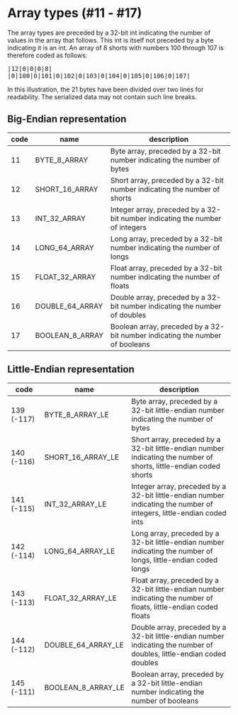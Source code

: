 # Array types (#11 - #17)

The array types are preceded by a 32-bit int indicating the number of values in the array that follows. This int is itself not preceded by a byte indicating it is an int. An array of 8 shorts with numbers 100 through 107 is therefore coded as follows:

<pre>
|12|0|0|0|8|
|0|100|0|101|0|102|0|103|0|104|0|105|0|106|0|107|
</pre>

In this illustration, the 21 bytes have been divided over two lines for readability. The serialized data may not contain such line breaks.

## Big-Endian representation

| code | name | description |
| ------ | ------- | -------------- |
| 11 | BYTE_8_ARRAY | Byte array, preceded by a 32-bit number indicating the number of bytes |
| 12 | SHORT_16_ARRAY | Short array, preceded by a 32-bit number indicating the number of shorts |
| 13 | INT_32_ARRAY | Integer array, preceded by a 32-bit number indicating the number of integers |
| 14 | LONG_64_ARRAY | Long array, preceded by a 32-bit number indicating the number of longs |
| 15 | FLOAT_32_ARRAY | Float array, preceded by a 32-bit number indicating the number of floats |
| 16 | DOUBLE_64_ARRAY | Double array, preceded by a 32-bit number indicating the number of doubles |
| 17 | BOOLEAN_8_ARRAY | Boolean array, preceded by a 32-bit number indicating the number of booleans |


## Little-Endian representation

| code | name | description |
| ------ | ------- | -------------- |
| 139 (-117) | BYTE_8_ARRAY_LE | Byte array, preceded by a 32-bit little-endian number indicating the number of bytes |
| 140 (-116) | SHORT_16_ARRAY_LE | Short array, preceded by a 32-bit little-endian number indicating the number of shorts, little-endian coded shorts |
| 141 (-115) | INT_32_ARRAY_LE | Integer array, preceded by a 32-bit little-endian number indicating the number of integers, little-endian coded ints |
| 142 (-114) | LONG_64_ARRAY_LE | Long array, preceded by a 32-bit little-endian number indicating the number of longs, little-endian coded longs |
| 143 (-113) | FLOAT_32_ARRAY_LE | Float array, preceded by a 32-bit little-endian number indicating the number of floats, little-endian coded floats |
| 144 (-112) | DOUBLE_64_ARRAY_LE | Double array, preceded by a 32-bit little-endian number indicating the number of doubles, little-endian coded doubles |
| 145 (-111) | BOOLEAN_8_ARRAY_LE | Boolean array, preceded by a 32-bit little-endian number indicating the number of booleans |
